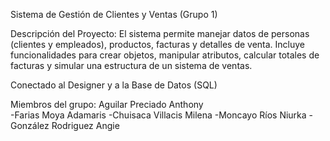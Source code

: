 Sistema de Gestión de Clientes y Ventas (Grupo 1)

Descripción del Proyecto: El sistema permite manejar datos de personas (clientes y empleados), productos, facturas y detalles de venta. Incluye funcionalidades para crear objetos, manipular atributos, calcular totales de facturas y simular una estructura de un sistema de ventas.

Conectado al Designer y a la Base de Datos (SQL)

Miembros del grupo:
Aguilar Preciado Anthony </br>
-Farias Moya Adamaris
-Chuisaca Villacis Milena
-Moncayo Ríos Niurka
-González Rodriguez Angie
